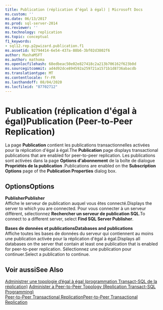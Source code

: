```yaml
---
title: Publication (réplication d’égal à égal) | Microsoft Docs
ms.custom: ''
ms.date: 06/13/2017
ms.prod: sql-server-2014
ms.reviewer: ''
ms.technology: replication
ms.topic: conceptual
f1_keywords:
- sql12.rep.p2pwizard.publication.f1
ms.assetid: 92794414-6e54-437a-88b6-3bf02d3802f6
author: MashaMSFT
ms.author: mathoma
ms.openlocfilehash: 68edbeac50e02e827418c2a213b706162f623b0d
ms.sourcegitcommit: ad4d92dce894592a259721a1571b1d8736abacdb
ms.translationtype: MT
ms.contentlocale: fr-FR
ms.lasthandoff: 08/04/2020
ms.locfileid: "87702712"
---
```

# <a name="publication-peer-to-peer-replication"></a><span data-ttu-id="581aa-102">Publication (réplication d'égal à égal)</span><span class="sxs-lookup"><span data-stu-id="581aa-102">Publication (Peer-to-Peer Replication)</span></span>
  <span data-ttu-id="581aa-103">La page **Publication** contient les publications transactionnelles activées pour la réplication d'égal à égal.</span><span class="sxs-lookup"><span data-stu-id="581aa-103">The **Publication** page displays transactional publications that are enabled for peer-to-peer replication.</span></span> <span data-ttu-id="581aa-104">Les publications sont activées dans la page **Options d'abonnement** de la boîte de dialogue **Propriétés de la publication** .</span><span class="sxs-lookup"><span data-stu-id="581aa-104">Publications are enabled on the **Subscription Options** page of the **Publication Properties** dialog box.</span></span>  
  
## <a name="options"></a><span data-ttu-id="581aa-105">Options</span><span class="sxs-lookup"><span data-stu-id="581aa-105">Options</span></span>  
 <span data-ttu-id="581aa-106">**Publisher**</span><span class="sxs-lookup"><span data-stu-id="581aa-106">**Publisher**</span></span>  
 <span data-ttu-id="581aa-107">Affiche le serveur de publication auquel vous êtes connecté.</span><span class="sxs-lookup"><span data-stu-id="581aa-107">Displays the server to which you are connected.</span></span> <span data-ttu-id="581aa-108">Pour vous connecter à un serveur différent, sélectionnez **Rechercher un serveur de publication SQL**.</span><span class="sxs-lookup"><span data-stu-id="581aa-108">To connect to a different server, select **Find SQL Server Publisher**.</span></span>  
  
 <span data-ttu-id="581aa-109">**Bases de données et publications**</span><span class="sxs-lookup"><span data-stu-id="581aa-109">**Databases and publications**</span></span>  
 <span data-ttu-id="581aa-110">Affiche toutes les bases de données du serveur qui contiennent au moins une publication activée pour la réplication d'égal à égal.</span><span class="sxs-lookup"><span data-stu-id="581aa-110">Displays all databases on the server that contain at least one publication that is enabled for peer-to-peer replication.</span></span> <span data-ttu-id="581aa-111">Sélectionnez une publication pour continuer.</span><span class="sxs-lookup"><span data-stu-id="581aa-111">Select a publication to continue.</span></span>  
  
## <a name="see-also"></a><span data-ttu-id="581aa-112">Voir aussi</span><span class="sxs-lookup"><span data-stu-id="581aa-112">See Also</span></span>  
 <span data-ttu-id="581aa-113">[Administrer une topologie d’égal à égal &#40;programmation Transact-SQL de la réplication&#41;](administration/administer-a-peer-to-peer-topology-replication-transact-sql-programming.md) </span><span class="sxs-lookup"><span data-stu-id="581aa-113">[Administer a Peer-to-Peer Topology &#40;Replication Transact-SQL Programming&#41;](administration/administer-a-peer-to-peer-topology-replication-transact-sql-programming.md) </span></span>  
 [<span data-ttu-id="581aa-114">Peer-to-Peer Transactional Replication</span><span class="sxs-lookup"><span data-stu-id="581aa-114">Peer-to-Peer Transactional Replication</span></span>](transactional/peer-to-peer-transactional-replication.md)  
  
  
